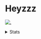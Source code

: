 # Heyzzz  

[![.](https://skillicons.dev/icons?i=js,ts,nextjs,nestjs,mongodb)](https://skillicons.dev)  

<details>
<summary>Stats</summary
<!--START_SECTION:waka-->

```txt
TypeScript    19 hrs 28 mins  ██████████████████████▓░░   90.63 %
CSS           1 hr 1 min      █▒░░░░░░░░░░░░░░░░░░░░░░░   04.77 %
JSON          45 mins         █░░░░░░░░░░░░░░░░░░░░░░░░   03.53 %
JavaScript    5 mins          ░░░░░░░░░░░░░░░░░░░░░░░░░   00.45 %
Image (svg)   3 mins          ░░░░░░░░░░░░░░░░░░░░░░░░░   00.30 %
```

<!--END_SECTION:waka-->
</details>

